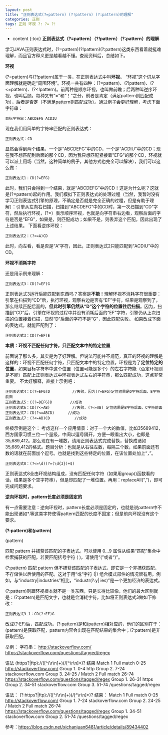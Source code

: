 ```yaml
---
layout: post
title: "正则表达式(?=pattern) (?!pattern) (?:pattern)的理解"
categories: 正则
tags: 正则 环视 ?: ?= ?!
---
```

* content
{:toc}
**正则表达式（?=pattern）（?!pattern）（?:pattern）的理解**

学习JAVA正则表达式时，(?=pattern)(?!pattern)(?:pattern)这类东西看着就挺难理解，而且官方释义更是越看越不懂。查阅资料后，总结如下。

**环视**

(?=pattern)与(?!pattern)属于一类，在正则表达式中叫**环视**。 “环视”这个词从字面理解就是确定“周围环境”。环视一共有四种：(?=pattern)、(?!pattern)、(?<=pattern)、(?<!pattern)。前两种是顺序环视，也叫做前瞻；后两种叫逆序环视，也叫后顾。每种又有“=”和“！”之分，前者是肯定（满足pattern则匹配成功），后者是否定（不满足pattern则匹配成功）。通过例子会更好理解，考虑下面字符串：

```
目标字符串：ABCDEFG ACDIU
```

现在我们用简单的字符串匹配的正则表达式：

```
正则表达式：CD
```

显然会得到两个结果，一个是“ABCDEFG”中的CD，一个是“ACDIU”中的CD；现在我不想匹配到后面的那个CD，因为我只想匹配紧接着"EFG"的那个CD，环视就可以派上用场（当然，这种简单的例子，其他方式也完全可以解决），我们可以这么做：

```
正则表达式1：CD(?=EFG)
```

此时，我们只会得到一个结果，就是“ABCDEFG”中的CD！这是为什么呢？这就是(?=pattern)起的作用。我们模拟下正则表达式的处理过程（当然，我暂时没有学习正则表达式引擎的原理，不确定是否就是完全正确的过程，但是有助于理解）：引擎从左向右扫描，扫描到“ABCDEFG”中的CD时，第一次扫描到“CD”字符，然后执行环视，(?=）表示顺序环视，也就是向字符串右边看，观察后面的字符是否是“EFG”，如果是，则匹配成功；如果不是，则丢弃这个匹配。因此出现了上述结果。
下面看逆序环视：

```
正则表达式2：(?<=A)CD
```

此时，向左看，看是否是“A”字符，因此，正则表达式2只能匹配到“ACDIU”中的CD。

**环视不消耗字符**

还是用示例来理解：

```
正则表达式3：CD(?=EF)G
```

正则表达式3运行后能匹配到东西吗？答案是**不能**！理解环视不消耗字符很重要：引擎在扫描到“CD”后，执行环视，观察右边是否有“EF”字符，结果是观察到了，那么继续匹配后面的，**但此时引擎仍然从“D”这个字符的位置往后扫描**。因为，扫描到“CD”后，引擎在环视的过程中并没有消耗后面的“EF”字符，引擎仍从上次扫描的位置接着扫描，显然“D”后面的字符不是“G”，因此匹配失败。
如果改成下面的表达式，就能匹配到了：

```
正则表达式3：CD(?=EF)E
```

**本质：环视不匹配任何字符，只匹配文本中的特定位置**

前面说了那么多，其实是为了好理解。但说法可能并不规范，真正的环视的理解是这样的：环视不匹配任何字符，只匹配文本中的特定位置。环视是为了**定位特定的位置**，如果目标字符串中这个位置（位置可能是多个）的左右字符能（否定环视则是不能）匹配上正则表达式中环视表达式左右的字符串，那么匹配成功，这点非常重要。
不太好解释，直接上示例吧：

```
正则表达式4：C(?=EFG)D          //失败，因为(?=EFG)定位结果是D字符后面、E字符前面
正则表达式5：C(?=DEFG)D        //成功
正则表达式6：CD(?<=AB)          //失败，(?<=AB) 定位结果是B字符后面、C字符前面
正则表达式7：CD(?<=ABCD)      //成功
正则表达式7：(?<=AB)CD           //成功
```

终极示例是这个：
考虑这样一个应用情景：对于一个大的数值，比如35689412，西方国家习惯三位一个量级，中间以逗号隔开，方便一眼看出大小，也即是35,689,412。那么现在有一堆数，请用正则表达式完成替换，替换成诸如35,689,412的格式。题目分析：也就是从右往左数，每隔三个数，如果前面还有数的话就在前面加个逗号。也就是找到这些特定的位置，在该位置处加上“，”。

```
正则表达式8：(?<=\d)(?=(\d{3})+$)
```

正则表达式8全由环视结构组成，没有匹配任何字符（如果用group()函数看的话，结果是多个空字符串），但是却匹配了一堆位置。再用：replaceAll(",”)，即可完成问题要求。

**逆向环视时，pattern长度必须是固定的**

有一点需要注意：逆向环视时，pattern长度必须是固定的，也就是说pattern中不能出现诸如*.等这类字符使得pattern匹配的长度不固定；但是前向环视没有这个要求。

**(?:pattern)和(pattern)**

 (pattern)

   匹配 pattern 并捕获该匹配的子表达式。可以使用 $0...$9 属性从结果“匹配”集合中检索捕获的匹配。若要匹配括号字符 ( )，请使用“\(”或者“\)”。

(?:pattern) 
    匹配 pattern 但不捕获该匹配的子表达式，即它是一个非捕获匹配，不存储供以后使用的匹配。这对于用“或”字符 (|) 组合模式部件的情况很有用。例如，与“industry|industries”相比，“industr(?:y| ies)”是一个更加经济的表达式。



(?:pattern)则跟环视根本就不是一类东西，只是长得比较像，他们的最大区别就是：(?:pattern)是匹配文字，也就是会消耗字符。比如将正则表达式3做如下修改：

```
正则表达式3_1：CD(?:EF)G
```

改成(?:EF)后，匹配成功。(?:pattern)是和(pattern)相对应的，他们的区别在于：(pattern)是获取匹配，pattern内容会出现在匹配结果的集合中；(?:pattern)是非获取匹配。

举例：
字符串：
http://stackoverflow.com/
https://stackoverflow.com/questions/tagged/regex

语法
(https?|ftp):\/\/([^\/\r\n]+)(\/[^\r\n]*)?
结果
Match 1
Full match	0-25	http://stackoverflow.com/
Group 1.	0-4	http
Group 2.	7-24	stackoverflow.com
Group 3.	24-25	/
Match 2
Full match	26-74	https://stackoverflow.com/questions/tagged/regex
Group 1.	26-31	https
Group 2.	34-51	stackoverflow.com
Group 3.	51-74	/questions/tagged/regex

语法：
(?:https?|ftp):\/\/([^\/\r\n]+)(\/[^\r\n]*)?
结果：
Match 1
Full match	0-25	http://stackoverflow.com/
Group 1.	7-24	stackoverflow.com
Group 2.	24-25	/
Match 2
Full match	26-74	https://stackoverflow.com/questions/tagged/regex
Group 1.	34-51	stackoverflow.com
Group 2.	51-74	/questions/tagged/regex



参考：https://blog.csdn.net/xichanjuan6481/article/details/89434402